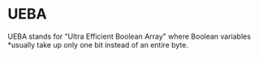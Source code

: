 # UEBA
UEBA stands for "Ultra Efficient Boolean Array" where Boolean variables *usually take up only one bit instead of an entire byte.
